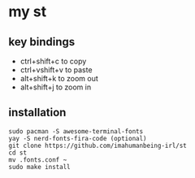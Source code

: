 # my st
## key bindings
+ ctrl+shift+c to copy
+ ctrl+vshift+v to paste
+ alt+shift+k to zoom out
+ alt+shift+j to zoom in

## installation
```
sudo pacman -S awesome-terminal-fonts
yay -S nerd-fonts-fira-code (optional)
git clone https://github.com/imahumanbeing-irl/st
cd st
mv .fonts.conf ~
sudo make install
```
